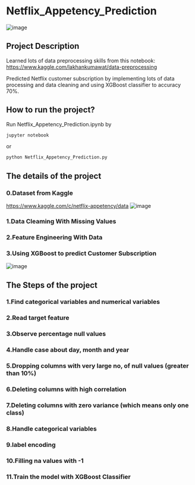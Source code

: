 # Netflix_Appetency_Prediction
![image](https://user-images.githubusercontent.com/76461262/158663243-5a9ceae5-ff22-4d9a-ab45-002522bfa4df.png)
## Project Description
Learned lots of data preprocessing skills from this notebook: https://www.kaggle.com/lakhankumawat/data-preprocessing

Predicted Netflix customer subscription by implementing lots of data processing and data cleaning and using XGBoost classifier to accuracy 70%.
## How to run the project?

Run Netflix_Appetency_Prediction.ipynb by
```sh
jupyter notebook
```
or 
```sh
python Netflix_Appetency_Prediction.py
```

## The details of the project
### 0.Dataset from Kaggle 
https://www.kaggle.com/c/netflix-appetency/data
![image](https://user-images.githubusercontent.com/76461262/158662108-efd56380-c602-4386-934d-123c8430b970.png)

### 1.Data Cleaming With Missing Values


### 2.Feature Engineering With Data


### 3.Using XGBoost to predict Customer Subscription
![image](https://user-images.githubusercontent.com/76461262/158668486-66e49db5-49ec-4926-88ac-63f8fa4c23fd.png)

## The Steps of the project
### 1.Find categorical variables and numerical variables

### 2.Read target feature

### 3.Observe percentage null values

### 4.Handle case about day, month and year

### 5.Dropping columns with very large no, of null values (greater than 10%)

### 6.Deleting columns with high correlation

### 7.Deleting columns with zero variance (which means only one class)

### 8.Handle categorical variables

### 9.label encoding

### 10.Filling na values with -1

### 11.Train the model with XGBoost Classifier
